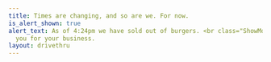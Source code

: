 ```yaml
---
title: Times are changing, and so are we. For now.
is_alert_shown: true
alert_text: As of 4:24pm we have sold out of burgers. <br class="ShowMobile"/>Thank
  you for your business.
layout: drivethru
---
```


